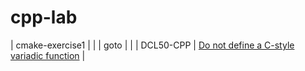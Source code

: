 # cpp-lab
| cmake-exercise1 | |
| goto | |
| DCL50-CPP | [Do not define a C-style variadic function](https://wiki.sei.cmu.edu/confluence/display/cplusplus/DCL50-CPP.+Do+not+define+a+C-style+variadic+function) |

